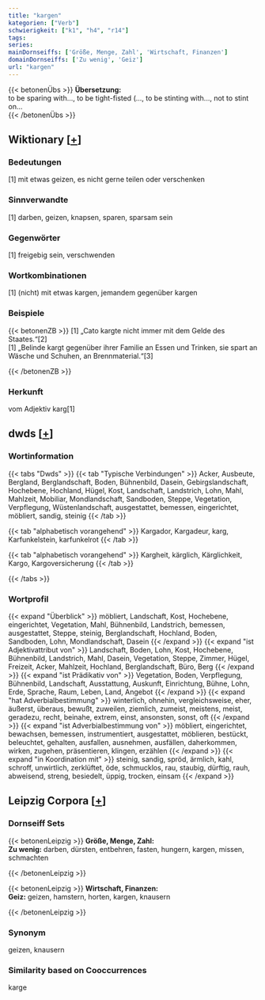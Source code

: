```yaml
---
title: "kargen"
kategorien: ["Verb"]
schwierigkeit: ["k1", "h4", "r14"]
tags:
series:
mainDornseiffs: ['Größe, Menge, Zahl', 'Wirtschaft, Finanzen']
domainDornseiffs: ['Zu wenig', 'Geiz']
url: "kargen"
---
```


{{< betonenÜbs >}}
**Übersetzung:**  
to be sparing with..., to be tight-fisted (..., to be stinting with..., not to stint on...  
{{< /betonenÜbs >}}

## Wiktionary [[+](https://de.wiktionary.org/wiki/kargen)]

### Bedeutungen
[1] mit etwas geizen, es nicht gerne teilen oder verschenken  

### Sinnverwandte
[1] darben, geizen, knapsen, sparen, sparsam sein  

### Gegenwörter
[1] freigebig sein, verschwenden  

### Wortkombinationen
[1] (nicht) mit etwas kargen, jemandem gegenüber kargen  

### Beispiele
{{< betonenZB >}}
[1] „Cato kargte nicht immer mit dem Gelde des Staates.“[2]  
[1] „Belinde kargt gegenüber ihrer Familie an Essen und Trinken, sie spart an Wäsche und Schuhen, an Brennmaterial.“[3]  

{{< /betonenZB >}}
### Herkunft
vom Adjektiv karg[1]  



## dwds [[+](https://www.dwds.de/wb/kargen)]

### Wortinformation
{{< tabs "Dwds" >}}
{{< tab "Typische Verbindungen" >}}
Acker, Ausbeute, Bergland, Berglandschaft, Boden, Bühnenbild, Dasein, Gebirgslandschaft, Hochebene, Hochland, Hügel, Kost, Landschaft, Landstrich, Lohn, Mahl, Mahlzeit, Mobiliar, Mondlandschaft, Sandboden, Steppe, Vegetation, Verpflegung, Wüstenlandschaft, ausgestattet, bemessen, eingerichtet, möbliert, sandig, steinig
{{< /tab >}}

{{< tab "alphabetisch vorangehend" >}}
Kargador, Kargadeur, karg, Karfunkelstein, karfunkelrot
{{< /tab >}}

{{< tab "alphabetisch vorangehend" >}}
Kargheit, kärglich, Kärglichkeit, Kargo, Kargoversicherung
{{< /tab >}}

{{< /tabs >}}

### Wortprofil
{{< expand "Überblick" >}} möbliert, Landschaft, Kost, Hochebene, eingerichtet, Vegetation, Mahl, Bühnenbild, Landstrich, bemessen, ausgestattet, Steppe, steinig, Berglandschaft, Hochland, Boden, Sandboden, Lohn, Mondlandschaft, Dasein {{< /expand >}}
{{< expand "ist Adjektivattribut von" >}} Landschaft, Boden, Lohn, Kost, Hochebene, Bühnenbild, Landstrich, Mahl, Dasein, Vegetation, Steppe, Zimmer, Hügel, Freizeit, Acker, Mahlzeit, Hochland, Berglandschaft, Büro, Berg {{< /expand >}}
{{< expand "ist Prädikativ von" >}} Vegetation, Boden, Verpflegung, Bühnenbild, Landschaft, Ausstattung, Auskunft, Einrichtung, Bühne, Lohn, Erde, Sprache, Raum, Leben, Land, Angebot {{< /expand >}}
{{< expand "hat Adverbialbestimmung" >}} winterlich, ohnehin, vergleichsweise, eher, äußerst, überaus, bewußt, zuweilen, ziemlich, zumeist, meistens, meist, geradezu, recht, beinahe, extrem, einst, ansonsten, sonst, oft {{< /expand >}}
{{< expand "ist Adverbialbestimmung von" >}} möbliert, eingerichtet, bewachsen, bemessen, instrumentiert, ausgestattet, möblieren, bestückt, beleuchtet, gehalten, ausfallen, ausnehmen, ausfällen, daherkommen, wirken, zugehen, präsentieren, klingen, erzählen {{< /expand >}}
{{< expand "in Koordination mit" >}} steinig, sandig, spröd, ärmlich, kahl, schroff, unwirtlich, zerklüftet, öde, schmucklos, rau, staubig, dürftig, rauh, abweisend, streng, besiedelt, üppig, trocken, einsam {{< /expand >}}

## Leipzig Corpora [[+](https://corpora.uni-leipzig.de/en/res?word=kargen&corpusId=deu_newscrawl-public_2018)]

### Dornseiff Sets
{{< betonenLeipzig >}}
**Größe, Menge, Zahl:**  
**Zu wenig:** darben, dürsten, entbehren, fasten, hungern, kargen, missen, schmachten  

{{< /betonenLeipzig >}}


{{< betonenLeipzig >}}
**Wirtschaft, Finanzen:**  
**Geiz:** geizen, hamstern, horten, kargen, knausern  

{{< /betonenLeipzig >}}

### Synonym
geizen, knausern


### Similarity based on Cooccurrences
karge

